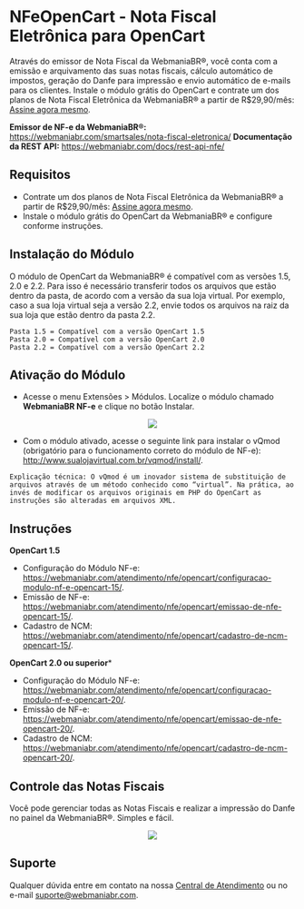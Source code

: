 # NFeOpenCart - Nota Fiscal Eletrônica para OpenCart

Através do emissor de Nota Fiscal da WebmaniaBR®, você conta com a emissão e arquivamento das suas notas fiscais, cálculo automático de impostos, geração do Danfe para impressão e envio automático de e-mails para os clientes. Instale o módulo grátis do OpenCart e contrate um dos planos de Nota Fiscal Eletrônica da WebmaniaBR® a partir de R$29,90/mês: [Assine agora mesmo](https://webmaniabr.com/smartsales/nota-fiscal-eletronica/).

**Emissor de NF-e da WebmaniaBR®:** https://webmaniabr.com/smartsales/nota-fiscal-eletronica/ 
**Documentação da REST API:** https://webmaniabr.com/docs/rest-api-nfe/

## Requisitos

- Contrate um dos planos de Nota Fiscal Eletrônica da WebmaniaBR® a partir de R$29,90/mês: [Assine agora mesmo](https://webmaniabr.com/smartsales/nota-fiscal-eletronica/).
- Instale o módulo grátis do OpenCart da WebmaniaBR® e configure conforme instruções.

## Instalação do Módulo

O módulo de OpenCart da WebmaniaBR® é compatível com as versões 1.5, 2.0 e 2.2. Para isso é necessário transferir todos os arquivos que estão dentro da pasta, de acordo com a versão da sua loja virtual. Por exemplo, caso a sua loja virtual seja a versão 2.2, envie todos os arquivos na raiz da sua loja que estão dentro da pasta 2.2.

```
Pasta 1.5 = Compatível com a versão OpenCart 1.5
Pasta 2.0 = Compatível com a versão OpenCart 2.0
Pasta 2.2 = Compatível com a versão OpenCart 2.2
```

## Ativação do Módulo

- Acesse o menu Extensões > Módulos. Localize o módulo chamado **WebmaniaBR NF-e** e clique no botão Instalar.

<p align="center">
<img src="https://webmaniabr.com/painel/wp-content/uploads/sites/2/2016/06/1467039339.png">
</p>

- Com o módulo ativado, acesse o seguinte link para instalar o vQmod (obrigatório para o funcionamento correto do módulo de NF-e): http://www.sualojavirtual.com.br/vqmod/install/.

```
Explicação técnica: O vQmod é um inovador sistema de substituição de arquivos através de um método conhecido como “virtual”. Na prática, ao invés de modificar os arquivos originais em PHP do OpenCart as instruções são alteradas em arquivos XML.
```

## Instruções

**OpenCart 1.5**

- Configuração do Módulo NF-e: https://webmaniabr.com/atendimento/nfe/opencart/configuracao-modulo-nf-e-opencart-15/.
- Emissão de NF-e: https://webmaniabr.com/atendimento/nfe/opencart/emissao-de-nfe-opencart-15/.
- Cadastro de NCM: https://webmaniabr.com/atendimento/nfe/opencart/cadastro-de-ncm-opencart-15/.

**OpenCart 2.0 ou superior***

- Configuração do Módulo NF-e: https://webmaniabr.com/atendimento/nfe/opencart/configuracao-modulo-nf-e-opencart-20/.
- Emissão de NF-e: https://webmaniabr.com/atendimento/nfe/opencart/emissao-de-nfe-opencart-20/.
- Cadastro de NCM: https://webmaniabr.com/atendimento/nfe/opencart/cadastro-de-ncm-opencart-20/.
 
## Controle das Notas Fiscais

Você pode gerenciar todas as Notas Fiscais e realizar a impressão do Danfe no painel da WebmaniaBR®. Simples e fácil.

<p align="center">
<img src="https://webmaniabr.com/wp-content/themes/wmbr/img/nf07.jpg">
</p>

## Suporte

Qualquer dúvida entre em contato na nossa [Central de Atendimento](https://webmaniabr.com/atendimento/) ou no e-mail suporte@webmaniabr.com.
